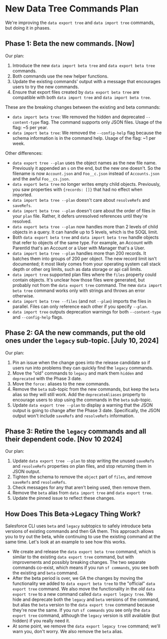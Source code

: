 # New Data Tree Commands Plan

We're improving the `data export tree` and `data import tree` commands, but doing it in phases.

## Phase 1: Beta the new commands. [Now]

Our plan:

1. Introduce the new `data import beta tree` and `data export beta tree` commands.
1. Both commands use the new helper functions.
1. Update the existing commands' output with a message that encourages users to try the new commands.
1. Ensure that export files created by `data export beta tree` are compatible with both `data import tree` and `data import beta tree`.

These are the breaking changes between the existing and beta commands:

- `data import beta tree`: We removed the hidden and deprecated `--content-type` flag. The command supports only JSON files. Usage of the flag: ~5 per year.
- `data import beta tree`: We removed the `--config-help` flag because the schema information is in the command help. Usage of the flag: ~1 per week.

Other differences:

- `data export tree --plan` uses the object names as the new file name. Previously it appended an `s` on the end, but the new one doesn't. So the filename is now `Account.json` and `Foo__c.json` instead of `Accounts.json` and the awful `Foo__cs.json`.
- `data export beta tree` no longer writes empty child objects. Previously, you saw properties with `{records: []}` that had no effect when imported.
- `data import beta tree --plan` doesn't care about `resolveRefs` and `saveRefs`.
- `data import beta tree --plan` doesn't care about the order of files in your `plan` file. Rather, it defers unresolved references until they're resolved.
- `data export beta tree --plan` now handles more than 2 levels of child objects in a query. It can handle up to 5 levels, which is the SOQL limit.
- Both `data export beta tree` and `data import beta tree` handle objects that refer to objects of the same type. For example, an Account with ParentId that's an Account or a User with Manager that's a User.
- `data import beta tree --plan` handles more than 200 records. It batches them into groups of 200 per object. The new record limit isn't documented; it most likely comes from your operating system call stack depth or other org limits, such as data storage or api call limits.
- `data import tree` supported plan files where the `files` property could contain objects. It's unclear how those files were generated, but probably not from the `data export tree` command. The new `data import beta tree` command works only with strings and throws an error otherwise.
- `data import beta tree --files` (and not `--plan`) imports the files in parallel. Files can only reference each other if you specify `--plan`.
- `data import tree` outputs deprecation warnings for both `--content-type` and `--config-help` flags.

## Phase 2: GA the new commands, put the old ones under the `legacy` sub-topic. [July 10, 2024]

Our plan:

1. Pin an issue when the change goes into the release candidate so if users run into problems they can quickly find the `legacy` commands.
1. Move the "old" commands to `legacy` and mark them `hidden` and `deprecated` with the Phase 3 date.
1. Move the `force:` aliases to the new commands.
1. Remove the `beta` sub-topic from the new commands, but keep the `beta` alias so they will still work. Add the `deprecateAliases` property to encourage users to stop using the commands in the `beta` sub-topic.
1. Update `data export tree --plan` to display a warning that the JSON output is going to change after the Phase 3 date. Specifically, the JSON output won't include `saveRefs` and `resolveRefs` information.

## Phase 3: Retire the `legacy` commands and all their dependent code. [Nov 10 2024]

Our plan:

1. Update `data export tree --plan` to stop writing the unused `saveRefs` and `resolveRefs` properties on plan files, and stop returning them in JSON output.
1. Tighten the schema to remove the `object` part of `files`, and remove `saveRefs` and `resolveRefs`.
1. Check messages for any that aren't being used, then remove them.
1. Remove the `beta` alias from `data import tree` and `data export tree`.
1. Update the pinned issue to reflect these changes.

## How Does This Beta->Legacy Thing Work?

Salesforce CLI uses `beta` and `legacy` subtopics to safely introduce beta versions of existing commands and then GA them. This approach allows you to try out the beta, while continuing to use the existing command at the same time. Let's look at an example to see how this works.

- We create and release the `data export beta tree` command, which is similar to the existing `data export tree` command, but with improvements and possibly breaking changes. The two separate commands co-exist, which means if you run `sf commands`, you see both the existing and `beta` command.
- After the beta period is over, we GA the changes by moving the functionality we added to `data export beta tree` to the "official" `data export tree` command. We also move the functionality in the _old_ `data export tree` to a new command called `data export legacy tree`. We hide and deprecate both the `legacy` and `beta` versions of the command, but alias the `beta` version to the `data export tree` command because they're now the same. If you run `sf commands` you see only the `data export tree` command, although the `legacy` version is still available (but hidden) if you really need it.
- At some point, we remove the `data export legacy tree` command; we'll warn you, don't worry. We also remove the `beta` alias.
